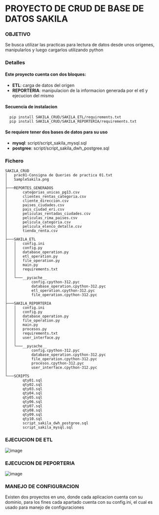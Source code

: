 # PROYECTO DE CRUD DE BASE DE DATOS SAKILA
### OBJETIVO 
<p> Se busca utilizar las practicas para lectura de datos desde unos origenes, manipularlos y luego cargarlos utilizando python</p>

### Detalles
#### Este proyecto cuenta con dos bloques:
- <b>ETL</b>: carga de datos del origen
- <b>REPORTERIA</b>: manipulacion de la informacion generada por el etl y ejecucion del mismo

#### Secuencia de instalacion
```
  pip install SAKILA_CRUD/SAKILA_ETL/requirements.txt
  pip install SAKILA_CRUD/SAKILA_REPORTERIA/requirements.txt
```

#### Se requiere tener dos bases de datos para su uso
- <b>mysql</b>: script/script_sakila_mysql.sql
- <b>postgree</b>: script/script_sakila_dwh_postgree.sql


### Fichero
```
SAKILA_CRUD
│   prac01-Consigna de Queries de practica 01.txt
│   SampleSakila.png
│   
├───REPORTES_GENERADOS
│       categorias_unicas_pg13.csv
│       clientes_rentas_categoria.csv
│       cliente_direccion.csv
│       paises_ciudades.csv
│       pais_ciudad_eri.csv
│       peliculas_rentadas_ciudades.csv
│       peliculas_rima_paises.csv
│       pelicula_categoria.csv
│       pelicula_elenco_detalle.csv
│       tienda_renta.csv
│       
├───SAKILA_ETL
│   │   config.ini
│   │   config.py
│   │   database_operation.py
│   │   etl_operation.py
│   │   file_operation.py
│   │   main.py
│   │   requirements.txt
│   │
│   └───__pycache__
│           config.cpython-312.pyc
│           database_operation.cpython-312.pyc
│           etl_operation.cpython-312.pyc
│           file_operation.cpython-312.pyc
│
├───SAKILA_REPORTERIA
│   │   config.ini
│   │   config.py
│   │   database_operation.py
│   │   file_operation.py
│   │   main.py
│   │   procesos.py
│   │   requirements.txt
│   │   user_interface.py
│   │
│   └───__pycache__
│           config.cpython-312.pyc
│           database_operation.cpython-312.pyc
│           file_operation.cpython-312.pyc
│           procesos.cpython-312.pyc
│           user_interface.cpython-312.pyc
│
└───SCRIPTS
        qty01.sql
        qty02.sql
        qty03.sql
        qty04.sql
        qty05.sql
        qty06.sql
        qty07.sql
        qty08.sql
        qty09.sql
        qty10.sql
        script_sakila_dwh_postgree.sql
        script_sakila_mysql.sql
```

### EJECUCION DE ETL
![image](https://github.com/user-attachments/assets/bdd20de3-f71c-487e-95d3-c7d10536501f)

### EJECUCION DE PEPORTERIA
![image](https://github.com/user-attachments/assets/0390fc40-5bfd-4cc1-a507-db8c42eb8cc8)

### MANEJO DE CONFIGURACION
<p>Existen dos proyectos en uno, donde cada aplicacion cuenta con su dominio, para los fines cada apartado cuenta con su config.ini, el cual es usado para manejo de configuraciones</p>
